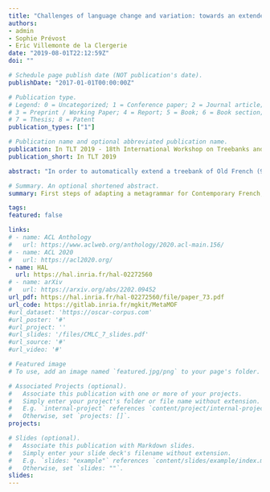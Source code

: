 ```yaml
---
title: "Challenges of language change and variation: towards an extended treebank of Medieval French"
authors:
- admin
- Sophie Prévost
- Eric Villemonte de la Clergerie
date: "2019-08-01T22:12:59Z"
doi: ""

# Schedule page publish date (NOT publication's date).
publishDate: "2017-01-01T00:00:00Z"

# Publication type.
# Legend: 0 = Uncategorized; 1 = Conference paper; 2 = Journal article;
# 3 = Preprint / Working Paper; 4 = Report; 5 = Book; 6 = Book section;
# 7 = Thesis; 8 = Patent
publication_types: ["1"]

# Publication name and optional abbreviated publication name.
publication: In TLT 2019 - 18th International Workshop on Treebanks and Linguistic Theories
publication_short: In TLT 2019

abstract: "In order to automatically extend a treebank of Old French (9 th-13 th c.) with new texts in Old and Middle French (14 th-15 th c.), we need to adapt tools for syntactic annotation. However, these stages of French are subjected to great variation, and parsing historical texts remains an issue. We chose to adapt a symbolic system, the French Metagrammar (FRMG), and develop a lexicon comparable to the Lefff lexicon for Old and Middle French. The final goal of our project is to model the evolution of language through the whole period of Medieval French (9 th-15 th c.). "

# Summary. An optional shortened abstract.
summary: First steps of adapting a metagrammar for Contemporary French, FRMG, to Old French

tags:
featured: false

links:
# - name: ACL Anthology
#   url: https://www.aclweb.org/anthology/2020.acl-main.156/
# - name: ACL 2020
#   url: https://acl2020.org/
- name: HAL
  url: https://hal.inria.fr/hal-02272560
# - name: arXiv
#   url: https://arxiv.org/abs/2202.09452
url_pdf: https://hal.inria.fr/hal-02272560/file/paper_73.pdf
url_code: https://gitlab.inria.fr/mgkit/MetaMOF
#url_dataset: 'https://oscar-corpus.com'
#url_poster: '#'
#url_project: ''
#url_slides: '/files/CMLC_7_slides.pdf'
#url_source: '#'
#url_video: '#'

# Featured image
# To use, add an image named `featured.jpg/png` to your page's folder.

# Associated Projects (optional).
#   Associate this publication with one or more of your projects.
#   Simply enter your project's folder or file name without extension.
#   E.g. `internal-project` references `content/project/internal-project/index.md`.
#   Otherwise, set `projects: []`.
projects:

# Slides (optional).
#   Associate this publication with Markdown slides.
#   Simply enter your slide deck's filename without extension.
#   E.g. `slides: "example"` references `content/slides/example/index.md`.
#   Otherwise, set `slides: ""`.
slides:
---
```

